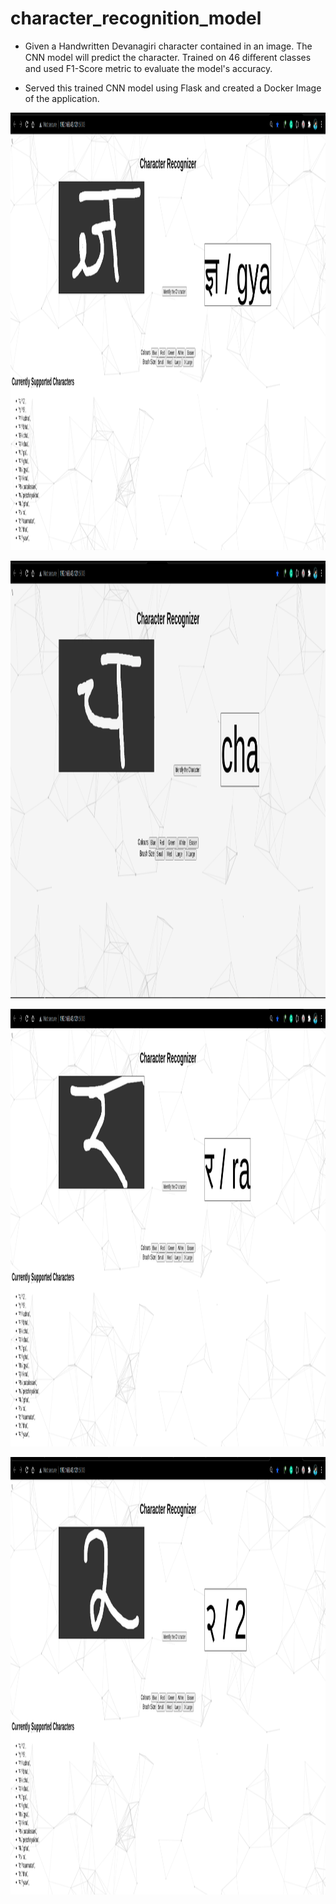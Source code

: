 # character_recognition_model

- Given a Handwritten Devanagiri character contained in an image.
The CNN model will predict the character. Trained on 46 diﬀerent
classes and used F1-Score metric to evaluate the model's accuracy.

- Served this trained CNN model using Flask and created a Docker
Image of the application.

<p align="center"><img width="100%" height="700px" src="https://github.com/adarsh2104/character_recognition_app/blob/93ff57e2313851a6ef57eff5dae4bd321340694a/Visuals/Charac_1.png"></img></p>
<p align="center"><img width="100%" height="700px" src="https://github.com/adarsh2104/character_recognition_app/blob/93ff57e2313851a6ef57eff5dae4bd321340694a/Visuals/Charac_2.png"></img></p>
<p align="center"><img width="100%" height="700px" src="https://github.com/adarsh2104/character_recognition_app/blob/93ff57e2313851a6ef57eff5dae4bd321340694a/Visuals/Charac_3.png"></img></p>
<p align="center"><img width="100%" height="700px" src="https://github.com/adarsh2104/character_recognition_app/blob/93ff57e2313851a6ef57eff5dae4bd321340694a/Visuals/Charac_4.png"></img></p>
